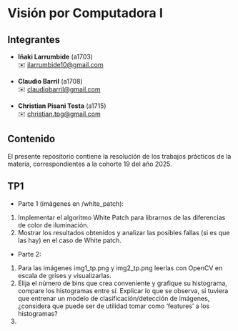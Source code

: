 # Visión por Computadora I

## Integrantes

- **Iñaki Larrumbide** (a1703)  
  ✉️ [ilarrumbide10@gmail.com](mailto:ilarrumbide10@gmail.com)

- **Claudio Barril** (a1708)  
  ✉️ [claudiobarril@gmail.com](mailto:claudiobarril@gmail.com)

- **Christian Pisani Testa** (a1715)  
  ✉️ [christian.tpg@gmail.com](mailto:christian.tpg@gmail.com)

## Contenido

El presente repositorio contiene la resolución de los trabajos prácticos de la materia, correspondientes a la cohorte 19 del año 2025.

## TP1

- Parte 1 (imágenes en /white_patch):
1. Implementar el algoritmo White Patch para librarnos de las diferencias de color de iluminación.
2. Mostrar los resultados obtenidos y analizar las posibles fallas (si es que las hay) en el caso de
White patch.
- Parte 2:
1. Para las imágenes img1_tp.png y img2_tp.png leerlas con OpenCV en escala de grises y
visualizarlas.
2. Elija el número de bins que crea conveniente y grafique su histograma, compare los histogramas
entre sí. Explicar lo que se observa, si tuviera que entrenar un modelo de clasificación/detección
de imágenes, ¿considera que puede ser de utilidad tomar como ‘features’ a los histogramas?
3. 